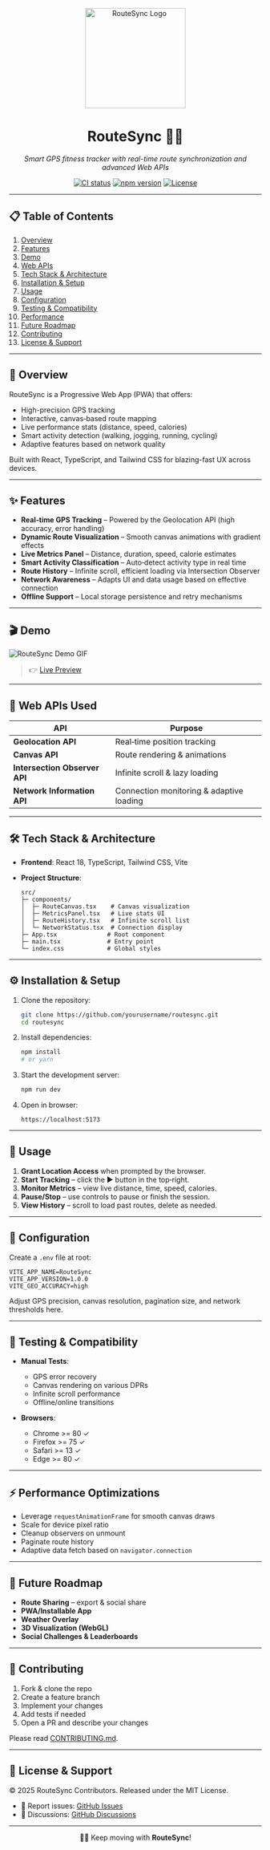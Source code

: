 <!-- Ensure this file is named `README.md` in your repo root for GitHub to render it automatically -->

<p align="center">
  <img src="https://route-sync-sooty.vercel.app/og.png" alt="RouteSync Logo" width="200" />
  <h1 align="center">RouteSync 🏃‍♂️</h1>
  <p align="center"><em>Smart GPS fitness tracker with real-time route synchronization and advanced Web APIs</em></p>
  <p align="center">
    <a href="https://github.com/yourusername/routesync/actions/workflows/ci.yml"><img src="https://github.com/yourusername/routesync/actions/workflows/ci.yml/badge.svg" alt="CI status" /></a>
    <a href="https://www.npmjs.com/package/routesync"><img src="https://img.shields.io/npm/v/routesync.svg" alt="npm version" /></a>
    <a href="LICENSE"><img src="https://img.shields.io/github/license/yourusername/routesync.svg" alt="License" /></a>
  </p>
</p>

---

## 📋 Table of Contents

1. [Overview](#overview)
2. [Features](#features)
3. [Demo](#demo)
4. [Web APIs](#web-apis-used)
5. [Tech Stack & Architecture](#tech-stack--architecture)
6. [Installation & Setup](#installation--setup)
7. [Usage](#usage)
8. [Configuration](#configuration)
9. [Testing & Compatibility](#testing--compatibility)
10. [Performance](#performance-optimizations)
11. [Future Roadmap](#future-roadmap)
12. [Contributing](#contributing)
13. [License & Support](#license--support)

---

## 🏁 Overview

RouteSync is a Progressive Web App (PWA) that offers:

* High-precision GPS tracking
* Interactive, canvas‑based route mapping
* Live performance stats (distance, speed, calories)
* Smart activity detection (walking, jogging, running, cycling)
* Adaptive features based on network quality

Built with React, TypeScript, and Tailwind CSS for blazing-fast UX across devices.

---

## ✨ Features

* **Real‑time GPS Tracking** – Powered by the Geolocation API (high accuracy, error handling)
* **Dynamic Route Visualization** – Smooth canvas animations with gradient effects
* **Live Metrics Panel** – Distance, duration, speed, calorie estimates
* **Smart Activity Classification** – Auto‑detect activity type in real time
* **Route History** – Infinite scroll, efficient loading via Intersection Observer
* **Network Awareness** – Adapts UI and data usage based on effective connection
* **Offline Support** – Local storage persistence and retry mechanisms

---

## 🎬 Demo

![RouteSync Demo GIF](https://route-sync-sooty.vercel.app/demo.gif)

> 👉 [Live Preview](https://route-sync-sooty.vercel.app)

---

## 🔌 Web APIs Used

| API                           | Purpose                                  |
| ----------------------------- | ---------------------------------------- |
| **Geolocation API**           | Real‑time position tracking              |
| **Canvas API**                | Route rendering & animations             |
| **Intersection Observer API** | Infinite scroll & lazy loading           |
| **Network Information API**   | Connection monitoring & adaptive loading |

---

## 🛠️ Tech Stack & Architecture

* **Frontend**: React 18, TypeScript, Tailwind CSS, Vite
* **Project Structure**:

  ```
  src/
  ├─ components/
  │  ├─ RouteCanvas.tsx    # Canvas visualization
  │  ├─ MetricsPanel.tsx   # Live stats UI
  │  ├─ RouteHistory.tsx   # Infinite scroll list
  │  └─ NetworkStatus.tsx  # Connection display
  ├─ App.tsx              # Root component
  ├─ main.tsx             # Entry point
  └─ index.css            # Global styles
  ```

---

## ⚙️ Installation & Setup

1. Clone the repository:

   ```bash
   git clone https://github.com/yourusername/routesync.git
   cd routesync
   ```
2. Install dependencies:

   ```bash
   npm install
   # or yarn
   ```
3. Start the development server:

   ```bash
   npm run dev
   ```
4. Open in browser:

   ```
   https://localhost:5173
   ```

---

## 🚀 Usage

1. **Grant Location Access** when prompted by the browser.
2. **Start Tracking** – click the ▶️ button in the top‑right.
3. **Monitor Metrics** – view live distance, time, speed, calories.
4. **Pause/Stop** – use controls to pause or finish the session.
5. **View History** – scroll to load past routes, delete as needed.

---

## 🔧 Configuration

Create a `.env` file at root:

```env
VITE_APP_NAME=RouteSync
VITE_APP_VERSION=1.0.0
VITE_GEO_ACCURACY=high
```

Adjust GPS precision, canvas resolution, pagination size, and network thresholds here.

---

## 🧪 Testing & Compatibility

* **Manual Tests**:

  * GPS error recovery
  * Canvas rendering on various DPRs
  * Infinite scroll performance
  * Offline/online transitions

* **Browsers**:

  * Chrome >= 80 ✓
  * Firefox >= 75 ✓
  * Safari >= 13 ✓
  * Edge >= 80 ✓

---

## ⚡ Performance Optimizations

* Leverage `requestAnimationFrame` for smooth canvas draws
* Scale for device pixel ratio
* Cleanup observers on unmount
* Paginate route history
* Adaptive data fetch based on `navigator.connection`

---

## 🔭 Future Roadmap

* **Route Sharing** – export & social share
* **PWA/Installable App**
* **Weather Overlay**
* **3D Visualization (WebGL)**
* **Social Challenges & Leaderboards**

---

## 🤝 Contributing

1. Fork & clone the repo
2. Create a feature branch
3. Implement your changes
4. Add tests if needed
5. Open a PR and describe your changes

Please read [CONTRIBUTING.md](CONTRIBUTING.md).

---

## 📄 License & Support

© 2025 RouteSync Contributors. Released under the MIT License.

* 🐛 Report issues: [GitHub Issues](https://github.com/yourusername/routesync/issues)
* 💬 Discussions: [GitHub Discussions](https://github.com/yourusername/routesync/discussions)

---

<center>🏃‍♂️ Keep moving with <strong>RouteSync</strong>!</center>
